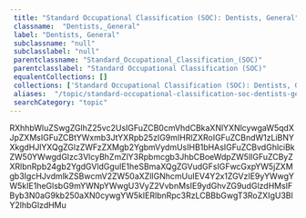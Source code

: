```yaml
--- 
 title: "Standard Occupational Classification (SOC): Dentists, General" 
 classname:  "Dentists,_General" 
 label: "Dentists, General" 
 subclassname: "null" 
 subclasslabel: "null" 
 parentclassname: "Standard_Occupational_Classification_(SOC)" 
 parentclasslabel: "Standard Occupational Classification (SOC)" 
 equalentCollections: [] 
 collections: ['Standard Occupational Classification (SOC): Dentists, General']
 aliases:  "/topic/standard-occupational-classification-soc-dentists-general"  
 searchCategory: "topic" 
---
```

RXhhbWluZSwgZGlhZ25vc2UsIGFuZCB0cmVhdCBkaXNlYXNlcywgaW5qdXJpZXMsIGFuZCBtYWxmb3JtYXRpb25zIG9mIHRlZXRoIGFuZCBndW1zLiBNYXkgdHJlYXQgZGlzZWFzZXMgb2YgbmVydmUsIHB1bHAsIGFuZCBvdGhlciBkZW50YWwgdGlzc3VlcyBhZmZlY3Rpbmcgb3JhbCBoeWdpZW5lIGFuZCByZXRlbnRpb24gb2YgdGVldGguIE1heSBmaXQgZGVudGFsIGFwcGxpYW5jZXMgb3IgcHJvdmlkZSBwcmV2ZW50aXZlIGNhcmUuIEV4Y2x1ZGVzIE9yYWwgYW5kIE1heGlsbG9mYWNpYWwgU3VyZ2VvbnMsIE9ydGhvZG9udGlzdHMsIFByb3N0aG9kb250aXN0cywgYW5kIERlbnRpc3RzLCBBbGwgT3RoZXIgU3BlY2lhbGlzdHMu